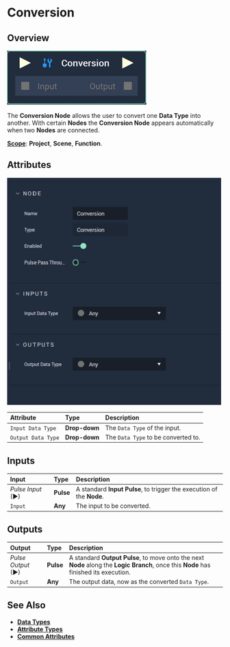# Conversion

## Overview

![The Conversion Node.](../../.gitbook/assets/node-conversion2.png)

The **Conversion Node** allows the user to convert one **Data Type** into another. With certain **Nodes** the **Conversion Node** appears automatically when two **Nodes** are connected.

[**Scope**](../overview.md#scopes): **Project**, **Scene**, **Function**.

## Attributes

![The Conversion Node Attributes.](../../.gitbook/assets/node-conversion2-attr.png)

| Attribute | Type | Description |
| :--- | :--- | :--- |
| `Input Data Type` | **Drop-down** | The `Data Type` of the input. |
| `Output Data Type` | **Drop-down** | The `Data Type` to be converted to. |

## Inputs

| Input | Type | Description |
| :--- | :--- | :--- |
| _Pulse Input_ \(►\) | **Pulse** | A standard **Input Pulse**, to trigger the execution of the **Node**. |
| `Input` | **Any** | The input to be converted. |

## Outputs

| Output | Type | Description |
| :--- | :--- | :--- |
| _Pulse Output_ \(►\) | **Pulse** | A standard **Output Pulse**, to move onto the next **Node** along the **Logic Branch**, once this **Node** has finished its execution. |
| `Output` | **Any** | The output data, now as the converted `Data Type`. |

## See Also

* [**Data Types**](../../objects-and-types/data-types/README.md)
* [**Attribute Types**](../../objects-and-types/attributes/attribute-types/README.md)
* [**Common Attributes**](../../objects-and-types/attributes/common-attributes/README.md)


